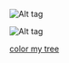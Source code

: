 ![Alt tag](https://files.catbox.moe/ugsru3.png)

![Alt tag](https://files.catbox.moe/t3ktxp.png)

[color my tree](https://colormytree.me/2024/01JE18ZR29036JDE5SZ28Y09NN)
 
